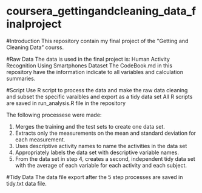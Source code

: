 # coursera_gettingandcleaning_data_finalproject

#Introduction
This repository contain my final project of the "Getting and Cleaning Data” courss.

#Raw Data
The data is used in the final project is: Human Activity Recognition Using Smartphones Dataset
The CodeBook.md in this repository have the information indicate to all variables and calculation summaries.

#Script
Use R script to process the data and make the raw data cleaning and subset the specific varaibles and export as a tidy data set
All R scripts are saved in run_analysis.R file in the repository

The following processese were made:
1. Merges the training and the test sets to create one data set.
2. Extracts only the measurements on the mean and standard deviation for each measurement.
3. Uses descriptive activity names to name the activities in the data set
4. Appropriately labels the data set with descriptive variable names.
5. From the data set in step 4, creates a second, independent tidy data set with the average of each variable for each activity and each subject.

#Tidy Data
The data file export after the 5 step processes are saved in tidy.txt data file. 




